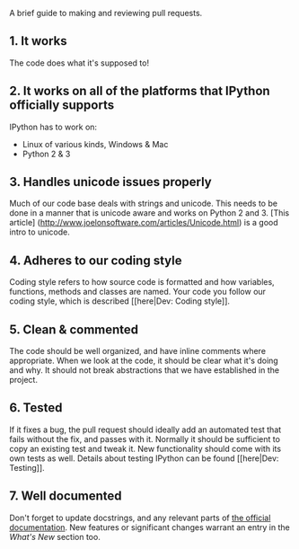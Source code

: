 A brief guide to making and reviewing pull requests.

## 1. It works

The code does what it's supposed to!

## 2. It works on all of the platforms that IPython officially supports

IPython has to work on:

* Linux of various kinds, Windows & Mac
* Python 2 & 3

## 3. Handles unicode issues properly

Much of our code base deals with strings and unicode. This needs to be done in a manner that is unicode aware and works on Python 2 and 3. [This article] (http://www.joelonsoftware.com/articles/Unicode.html) is a good intro to unicode.

## 4. Adheres to our coding style

Coding style refers to how source code is formatted and how variables, functions, methods and classes are named.  Your code you follow our coding style, which is described [[here|Dev: Coding style]].

## 5. Clean & commented

The code should be well organized, and have inline comments where appropriate. When we look at the code, it should be clear what it's doing and why. It should not break abstractions that we have established in the project.  

## 6. Tested

If it fixes a bug, the pull request should ideally add an automated test that fails without the fix, and passes with it. Normally it should be sufficient to copy an existing test and tweak it. New functionality should come with its own tests as well. Details about testing IPython can be found [[here|Dev: Testing]].

## 7. Well documented

Don't forget to update docstrings, and any relevant parts of [the official documentation](http://ipython.org/ipython-doc/stable/index.html). New features or significant changes warrant an entry in the *What's New* section too.
